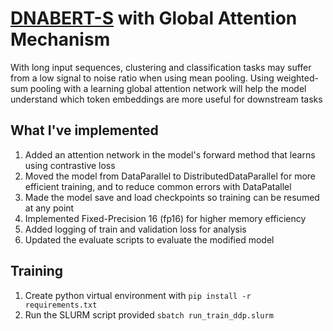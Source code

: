 # [DNABERT-S](https://arxiv.org/abs/2402.08777) with Global Attention Mechanism

With long input sequences, clustering and classification tasks may suffer from a low signal to noise ratio when using mean pooling.
Using weighted-sum pooling with a learning global attention network will help the model understand which token embeddings are more useful for downstream tasks

## What I've implemented
1. Added an attention network in the model's forward method that learns using contrastive loss
2. Moved the model from DataParallel to DistributedDataParallel for more efficient training, and to reduce common errors with DataPatallel
3. Made the model save and load checkpoints so training can be resumed at any point
4. Implemented Fixed-Precision 16 (fp16) for higher memory efficiency
5. Added logging of train and validation loss for analysis
6. Updated the evaluate scripts to evaluate the modified model

## Training
1. Create python virtual environment with `pip install -r requirements.txt`
2. Run the SLURM script provided `sbatch run_train_ddp.slurm`
